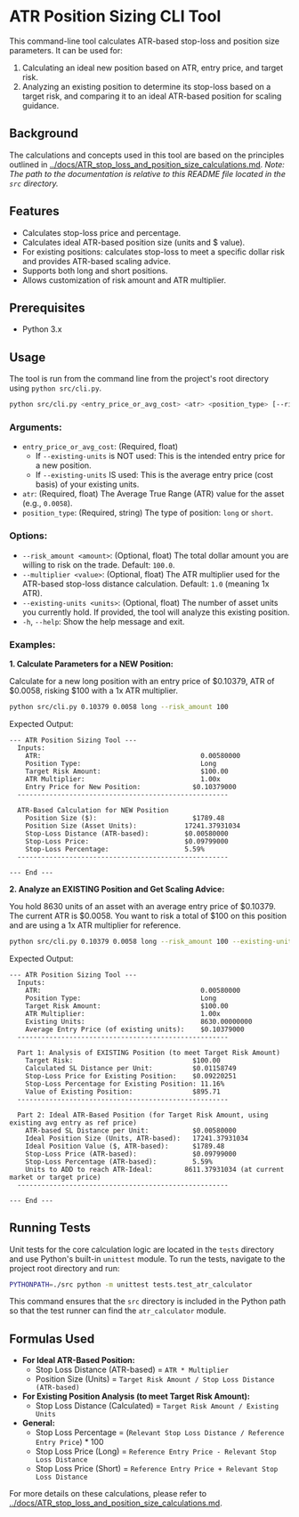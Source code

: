 # ATR Position Sizing CLI Tool

This command-line tool calculates ATR-based stop-loss and position size parameters. It can be used for:
1. Calculating an ideal new position based on ATR, entry price, and target risk.
2. Analyzing an existing position to determine its stop-loss based on a target risk, and comparing it to an ideal ATR-based position for scaling guidance.

## Background

The calculations and concepts used in this tool are based on the principles outlined in [../docs/ATR_stop_loss_and_position_size_calculations.md](../docs/ATR_stop_loss_and_position_size_calculations.md).
*Note: The path to the documentation is relative to this README file located in the `src` directory.*

## Features

- Calculates stop-loss price and percentage.
- Calculates ideal ATR-based position size (units and $ value).
- For existing positions: calculates stop-loss to meet a specific dollar risk and provides ATR-based scaling advice.
- Supports both long and short positions.
- Allows customization of risk amount and ATR multiplier.

## Prerequisites

- Python 3.x

## Usage

The tool is run from the command line from the project's root directory using `python src/cli.py`.

```bash
python src/cli.py <entry_price_or_avg_cost> <atr> <position_type> [--risk_amount RISK] [--multiplier MULT] [--existing-units UNITS]
```

### Arguments:

- `entry_price_or_avg_cost`: (Required, float)
    - If `--existing-units` is NOT used: This is the intended entry price for a new position.
    - If `--existing-units` IS used: This is the average entry price (cost basis) of your existing units.
- `atr`: (Required, float) The Average True Range (ATR) value for the asset (e.g., `0.0058`).
- `position_type`: (Required, string) The type of position: `long` or `short`.

### Options:

- `--risk_amount <amount>`: (Optional, float) The total dollar amount you are willing to risk on the trade. Default: `100.0`.
- `--multiplier <value>`: (Optional, float) The ATR multiplier used for the ATR-based stop-loss distance calculation. Default: `1.0` (meaning 1x ATR).
- `--existing-units <units>`: (Optional, float) The number of asset units you currently hold. If provided, the tool will analyze this existing position.
- `-h`, `--help`: Show the help message and exit.

### Examples:

**1. Calculate Parameters for a NEW Position:**

Calculate for a new long position with an entry price of $0.10379, ATR of $0.0058, risking $100 with a 1x ATR multiplier.

```bash
python src/cli.py 0.10379 0.0058 long --risk_amount 100
```

Expected Output:
```
--- ATR Position Sizing Tool ---
  Inputs:
    ATR:                                        0.00580000
    Position Type:                              Long
    Target Risk Amount:                         $100.00
    ATR Multiplier:                             1.00x
    Entry Price for New Position:             $0.10379000
  -----------------------------------------------------

  ATR-Based Calculation for NEW Position
    Position Size ($):                        $1789.48
    Position Size (Asset Units):            17241.37931034
    Stop-Loss Distance (ATR-based):         $0.00580000
    Stop-Loss Price:                        $0.09799000
    Stop-Loss Percentage:                   5.59%
  -----------------------------------------------------

--- End ---
```

**2. Analyze an EXISTING Position and Get Scaling Advice:**

You hold 8630 units of an asset with an average entry price of $0.10379. The current ATR is $0.0058. You want to risk a total of $100 on this position and are using a 1x ATR multiplier for reference.

```bash
python src/cli.py 0.10379 0.0058 long --risk_amount 100 --existing-units 8630
```

Expected Output:
```
--- ATR Position Sizing Tool ---
  Inputs:
    ATR:                                        0.00580000
    Position Type:                              Long
    Target Risk Amount:                         $100.00
    ATR Multiplier:                             1.00x
    Existing Units:                             8630.00000000
    Average Entry Price (of existing units):    $0.10379000
  -----------------------------------------------------

  Part 1: Analysis of EXISTING Position (to meet Target Risk Amount)
    Target Risk:                              $100.00
    Calculated SL Distance per Unit:          $0.01158749
    Stop-Loss Price for Existing Position:    $0.09220251
    Stop-Loss Percentage for Existing Position: 11.16%
    Value of Existing Position:               $895.71
  -----------------------------------------------------

  Part 2: Ideal ATR-Based Position (for Target Risk Amount, using existing avg entry as ref price)
    ATR-based SL Distance per Unit:           $0.00580000
    Ideal Position Size (Units, ATR-based):   17241.37931034
    Ideal Position Value ($, ATR-based):      $1789.48
    Stop-Loss Price (ATR-based):              $0.09799000
    Stop-Loss Percentage (ATR-based):         5.59%
    Units to ADD to reach ATR-Ideal:        8611.37931034 (at current market or target price)
  -----------------------------------------------------

--- End ---
```

## Running Tests

Unit tests for the core calculation logic are located in the `tests` directory and use Python's built-in `unittest` module. To run the tests, navigate to the project root directory and run:

```bash
PYTHONPATH=./src python -m unittest tests.test_atr_calculator
```

This command ensures that the `src` directory is included in the Python path so that the test runner can find the `atr_calculator` module.

## Formulas Used

- **For Ideal ATR-Based Position:**
    - Stop Loss Distance (ATR-based) = `ATR * Multiplier`
    - Position Size (Units) = `Target Risk Amount / Stop Loss Distance (ATR-based)`
- **For Existing Position Analysis (to meet Target Risk Amount):**
    - Stop Loss Distance (Calculated) = `Target Risk Amount / Existing Units`
- **General:**
    - Stop Loss Percentage = (`Relevant Stop Loss Distance / Reference Entry Price`) * 100
    - Stop Loss Price (Long) = `Reference Entry Price - Relevant Stop Loss Distance`
    - Stop Loss Price (Short) = `Reference Entry Price + Relevant Stop Loss Distance`

For more details on these calculations, please refer to [../docs/ATR_stop_loss_and_position_size_calculations.md](../docs/ATR_stop_loss_and_position_size_calculations.md). 